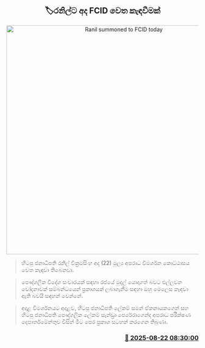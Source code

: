 <p align='center'><b><h2 align='center' title='Ranil summoned to FCID today'>🏷රනිල්ට අද FCID වෙත කැඳවීමක්</h2></b></p>
<p align='center'><img src='https://helakuru.sgp1.cdn.digitaloceanspaces.com/esana/images/lib/ranil-wickramasinhe-chamara-n.jpg' width='600' alt='Ranil summoned to FCID today'></p>

> හිටපු ජනාධිපති රනිල් වික්‍රමසිංහ අද (22) මූල්‍ය අපරාධ විමර්ශන කොට්ඨාසය වෙත කැඳවා තිබෙනවා.

> පෞද්ගලික විදේශ සංචාරයක් සඳහා රජයේ මුදල් යොදාගත් බවට එල්ලවන ‍චෝදනාවක් සම්බන්ධයෙන් ප්‍රකාශයක් ලබාගැනීම සඳහා ඔහු මෙලෙස කැඳවා ඇති බවයි සඳහන් වෙන්නේ.

> අදාළ විමර්ශනයට අදාළව, හිටපු ජනාධිපති ලේකම් සමන් ඒකනායකගෙන් සහ හිටපු ජනාධිපති පෞද්ගලික ලේකම් සැන්ඩ්‍රා පෙරේරාගෙන්ද අපරාධ පරීක්ෂණ දෙපාර්තමේන්තුව විසින් මීට පෙර ප්‍රකාශ සටහන් කරගෙන තිබුණා.



<h3 align='right'><a href='https://www.helakuru.lk/esana/p/112926/'>📅 2025-08-22 08:30:00</a></h3>
